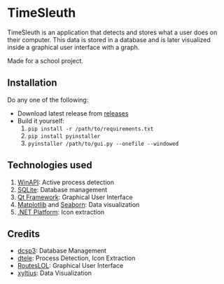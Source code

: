# TimeSleuth

TimeSleuth is an application that detects and stores what a user does on their computer.
This data is stored in a database and is later visualized inside a graphical
user interface with a graph.

Made for a school project.

## Installation

Do any one of the following:
- Download latest release from [releases](https://github.com/dtele/timesleuth/releases)
- Build it yourself:
    1. `pip install -r /path/to/requirements.txt`
    2. `pip install pyinstaller`
    3. `pyinstaller /path/to/gui.py --onefile --windowed`

## Technologies used

1. [WinAPI](https://docs.microsoft.com/en-us/windows/win32/api/): Active process detection
2. [SQLite](https://sqlite.org/index.html/): Database management
3. [Qt Framework](https://doc.qt.io/): Graphical User Interface
4. [Matplotlib](https://matplotlib.org/) and [Seaborn](https://seaborn.pydata.org/): Data visualization
5. [.NET Platform](https://docs.microsoft.com/en-us/dotnet/api/system.drawing?view=net-6.0/): Icon extraction

## Credits

- [dcsp3](https://github.com/dcsp3): Database Management
- [dtele](https://github.com/dtele): Process Detection, Icon Extraction
- [RoutesLOL](https://github.com/RoutesLOL): Graphical User Interface
- [xyltius](https://github.com/xyltius): Data Visualization
